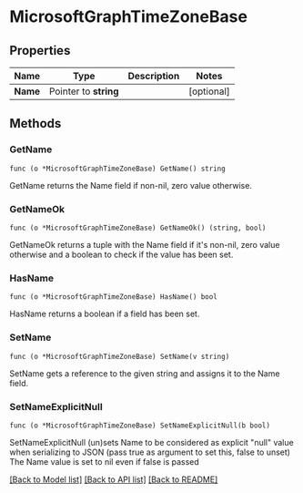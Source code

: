# MicrosoftGraphTimeZoneBase

## Properties

Name | Type | Description | Notes
------------ | ------------- | ------------- | -------------
**Name** | Pointer to **string** |  | [optional] 

## Methods

### GetName

`func (o *MicrosoftGraphTimeZoneBase) GetName() string`

GetName returns the Name field if non-nil, zero value otherwise.

### GetNameOk

`func (o *MicrosoftGraphTimeZoneBase) GetNameOk() (string, bool)`

GetNameOk returns a tuple with the Name field if it's non-nil, zero value otherwise
and a boolean to check if the value has been set.

### HasName

`func (o *MicrosoftGraphTimeZoneBase) HasName() bool`

HasName returns a boolean if a field has been set.

### SetName

`func (o *MicrosoftGraphTimeZoneBase) SetName(v string)`

SetName gets a reference to the given string and assigns it to the Name field.

### SetNameExplicitNull

`func (o *MicrosoftGraphTimeZoneBase) SetNameExplicitNull(b bool)`

SetNameExplicitNull (un)sets Name to be considered as explicit "null" value
when serializing to JSON (pass true as argument to set this, false to unset)
The Name value is set to nil even if false is passed

[[Back to Model list]](../README.md#documentation-for-models) [[Back to API list]](../README.md#documentation-for-api-endpoints) [[Back to README]](../README.md)


